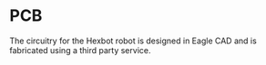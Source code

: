 # PCB

The circuitry for the Hexbot robot is designed in Eagle CAD and is fabricated using a third party service.  
